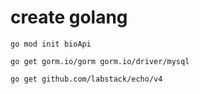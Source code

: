 # create golang

`go mod init bioApi`

`go get gorm.io/gorm gorm.io/driver/mysql`

`go get github.com/labstack/echo/v4`